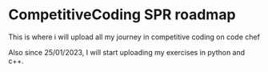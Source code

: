 # CompetitiveCoding SPR roadmap
This is where i will upload all my journey in competitive coding on code chef


Also since 25/01/2023, I will start uploading my exercises in python and c++.


